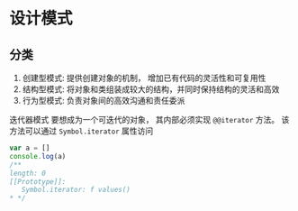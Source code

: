 # 设计模式

## 分类

1. 创建型模式: 提供创建对象的机制， 增加已有代码的灵活性和可复用性
2. 结构型模式: 将对象和类组装成较大的结构，并同时保持结构的灵活和高效
3. 行为型模式: 负责对象间的高效沟通和责任委派

迭代器模式
 要想成为一个可迭代的对象， 其内部必须实现 `@@iterator` 方法。 该方法可以通过 `Symbol.iterator` 属性访问

 ```js
 var a = []
 console.log(a)
/**
 length: 0
 [[Prototype]]:
    Symbol.iterator: f values()
 * */
 ```
